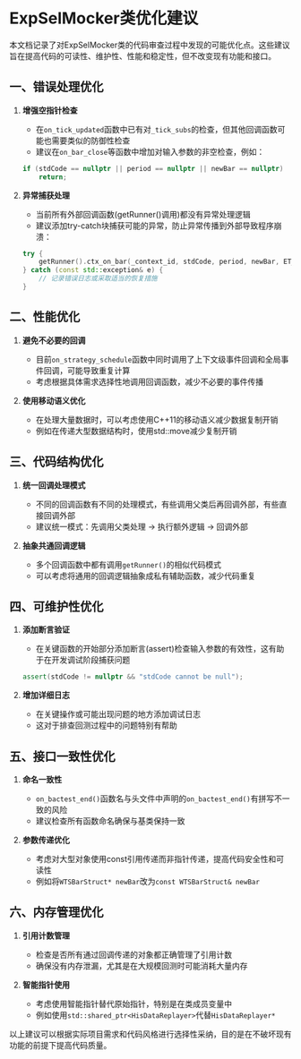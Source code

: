 # ExpSelMocker类优化建议

本文档记录了对ExpSelMocker类的代码审查过程中发现的可能优化点。这些建议旨在提高代码的可读性、维护性、性能和稳定性，但不改变现有功能和接口。

## 一、错误处理优化

1. **增强空指针检查**
   - 在`on_tick_updated`函数中已有对`_tick_subs`的检查，但其他回调函数可能也需要类似的防御性检查
   - 建议在`on_bar_close`等函数中增加对输入参数的非空检查，例如：
   ```cpp
   if (stdCode == nullptr || period == nullptr || newBar == nullptr)
       return;
   ```

2. **异常捕获处理**
   - 当前所有外部回调函数(getRunner()调用)都没有异常处理逻辑
   - 建议添加try-catch块捕获可能的异常，防止异常传播到外部导致程序崩溃：
   ```cpp
   try {
       getRunner().ctx_on_bar(_context_id, stdCode, period, newBar, ET_SEL);
   } catch (const std::exception& e) {
       // 记录错误日志或采取适当的恢复措施
   }
   ```

## 二、性能优化

1. **避免不必要的回调**
   - 目前`on_strategy_schedule`函数中同时调用了上下文级事件回调和全局事件回调，可能导致重复计算
   - 考虑根据具体需求选择性地调用回调函数，减少不必要的事件传播

2. **使用移动语义优化**
   - 在处理大量数据时，可以考虑使用C++11的移动语义减少数据复制开销
   - 例如在传递大型数据结构时，使用std::move减少复制开销

## 三、代码结构优化

1. **统一回调处理模式**
   - 不同的回调函数有不同的处理模式，有些调用父类后再回调外部，有些直接回调外部
   - 建议统一模式：先调用父类处理 -> 执行额外逻辑 -> 回调外部

2. **抽象共通回调逻辑**
   - 多个回调函数中都有调用`getRunner()`的相似代码模式
   - 可以考虑将通用的回调逻辑抽象成私有辅助函数，减少代码重复

## 四、可维护性优化

1. **添加断言验证**
   - 在关键函数的开始部分添加断言(assert)检查输入参数的有效性，这有助于在开发调试阶段捕获问题
   ```cpp
   assert(stdCode != nullptr && "stdCode cannot be null");
   ```

2. **增加详细日志**
   - 在关键操作或可能出现问题的地方添加调试日志
   - 这对于排查回测过程中的问题特别有帮助

## 五、接口一致性优化

1. **命名一致性**
   - `on_bactest_end()`函数名与头文件中声明的`on_bactest_end()`有拼写不一致的风险
   - 建议检查所有函数命名确保与基类保持一致

2. **参数传递优化**
   - 考虑对大型对象使用const引用传递而非指针传递，提高代码安全性和可读性
   - 例如将`WTSBarStruct* newBar`改为`const WTSBarStruct& newBar`

## 六、内存管理优化

1. **引用计数管理**
   - 检查是否所有通过回调传递的对象都正确管理了引用计数
   - 确保没有内存泄漏，尤其是在大规模回测时可能消耗大量内存

2. **智能指针使用**
   - 考虑使用智能指针替代原始指针，特别是在类成员变量中
   - 例如使用`std::shared_ptr<HisDataReplayer>`代替`HisDataReplayer*`

以上建议可以根据实际项目需求和代码风格进行选择性采纳，目的是在不破坏现有功能的前提下提高代码质量。

